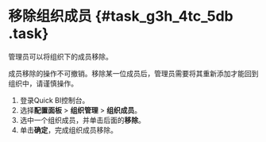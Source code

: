 # 移除组织成员 {#task_g3h_4tc_5db .task}

管理员可以将组织下的成员移除。

成员移除的操作不可撤销。移除某一位成员后，管理员需要将其重新添加才能回到组织中，请谨慎操作。

1.  登录Quick BI控制台。 
2.  选择**配置面板** \> **组织管理** \> **组织成员**。 
3.  选中一个组织成员，并单击后面的**移除**。 
4.  单击**确定**，完成组织成员移除。 

